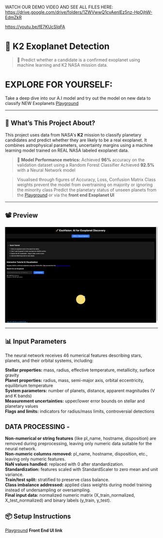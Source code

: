 WATCH OUR DEMO VIDEO AND SEE ALL FILES HERE:
https://drive.google.com/drive/folders/1ZWVwwQ1cvAenlEz5nz-HpOjhW-EdmZkR

https://youtu.be/fE7KUcSIqFA

# 🌌 K2 Exoplanet Detection

> 🚀 Predict whether a candidate is a confirmed exoplanet using machine learning and K2 NASA mission data.

# EXPLORE FOR YOURSELF:
Take a deep dive into our A.I model and try out the model on new data to classify NEW Exoplanets
[Playground](https://colab.research.google.com/drive/1KqPKqPoVj_znV-4Hble0yDQ4oLJCee63?usp=sharing)

---

## 🧠 What’s This Project About?

This project uses data from NASA's **K2** mission to classify planetary candidates and predict whether they are likely to be a real exoplanet. 
It combines astrophysical parameters, uncertainty margins using a machine learning model trained on REAL NASA labeled exoplanet data.

> 🎯 **Model Performance metrics:**
> Achieved **96%** accuracy on the validation dataset using a Random Forest Classifier
> Achieved **92.5%** with a Neural Network model

> Visualised through figures of Accuracy, Loss, Confusion Matrix
> Class weights prevent the model from overtraining on majority or ignoring the minority class
> Predict the planetary status of unseen planets from the [Playground](https://colab.research.google.com/drive/1KqPKqPoVj_znV-4Hble0yDQ4oLJCee63?usp=sharing) or via the **front end Exoplanet UI**

---


## 📽️ Preview

![App Preview](./SCREENSHOT_early.png)

---

## 📊 Input Parameters

The neural network receives 46 numerical features describing stars, planets, and their orbital systems, including:

**Stellar properties:** mass, radius, effective temperature, metallicity, surface gravity   
**Planet properties:** radius, mass, semi-major axis, orbital eccentricity, equilibrium temperature    
**System parameters:** number of planets, distance, apparent magnitudes (V and K bands)     
**Measurement uncertainties:** upper/lower error bounds on stellar and planetary values    
**Flags and limits:** indicators for radius/mass limits, controversial detections     


## DATA PROCESSING - 
**Non-numerical or string features** (like pl_name, hostname, disposition) are removed during preprocessing, leaving only numeric data suitable for the neural network.    
**Non-numeric columns removed:** pl_name, hostname, disposition, etc., leaving only numeric features.     
**NaN values handled:** replaced with 0 after standardization.    
**Standardization:** features scaled with StandardScaler to zero mean and unit variance.     
**Train/test split:** stratified to preserve class balance.   
**Class imbalance addressed:** applied class weights during model training instead of undersampling or oversampling.    
**Final input data:** normalized numeric matrix (X_train_normalized, X_test_normalized) and binary labels (y_train, y_test).    


## 📦 Setup Instructions
[Playground](https://colab.research.google.com/drive/1KqPKqPoVj_znV-4Hble0yDQ4oLJCee63?usp=sharing)
**Front End UI link**
